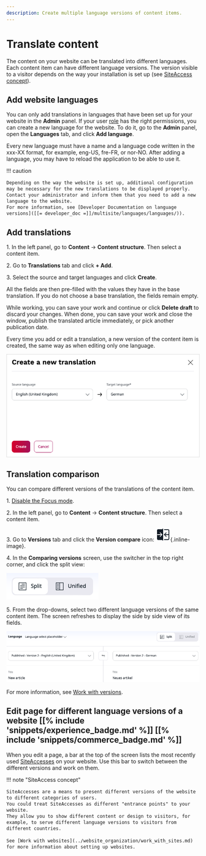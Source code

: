 ```yaml
---
description: Create multiple language versions of content items.
---
```


# Translate content

The content on your website can be translated into different languages.
Each content item can have different language versions.
The version visible to a visitor depends on the way your installation is set up (see [SiteAccess concept](#edit-page-for-different-language-versions-of-a-website)).

## Add website languages

You can only add translations in languages that have been set up for your website in the **Admin** panel.
If your user [role](work_with_permissions.md) has the right permissions, you can create a new language for the website.
To do it, go to the **Admin** panel, open the **Languages** tab, and click **Add language**.

Every new language must have a name and a language code written in the xxx-XX format, for example, eng-US, fre-FR, or nor-NO.
After adding a language, you may have to reload the application to be able to use it.

!!! caution

    Depending on the way the website is set up, additional configuration may be necessary for the new translations to be displayed properly.
    Contact your administrator and inform them that you need to add a new language to the website.
    For more information, see [Developer Documentation on language versions]([[= developer_doc =]]/multisite/languages/languages/)).

## Add translations

1\. In the left panel, go to **Content** -> **Content structure**. Then select a content item.

2\. Go to **Translations** tab and click **+ Add**.

3\. Select the source and target languages and click **Create**.

All the fields are then pre-filled with the values they have in the base translation.
If you do not choose a base translation, the fields remain empty.

While working, you can save your work and continue or click **Delete draft** to discard your changes.
When done, you can save your work and close the window, publish the translated article immediately, or pick another publication date.

Every time you add or edit a translation, a new version of the content item is created,
the same way as when editing only one language.

![Adding a new translation](img/adding_translation.png "Adding a new translation")

## Translation comparison

You can compare different versions of the translations of the content item.

1\. [Disable the Focus mode](../getting_started/discover_ui.md#disable-focus-mode).

2\. In the left panel, go to **Content** -> **Content structure**. Then select a content item.

3\. Go to **Versions** tab and click the **Version compare** icon: ![Version Compare Icon](img/version_compare_icon.png){.inline-image}.

4\. In the **Comparing versions** screen, use the switcher in the top right corner, and click the split view:

![View switcher](img/view_switcher.png "View switcher")

5\. From the drop-downs, select two different language versions of the same content item.
The screen refreshes to display the side by side view of its fields.

![Compare translations screen](img/compare_translations.png "Compare translations screen")

For more information, see [Work with versions](work_with_versions.md#compare-versions).

## Edit page for different language versions of a website [[% include 'snippets/experience_badge.md' %]] [[% include 'snippets/commerce_badge.md' %]]

When you edit a page, a bar at the top of the screen lists the most recently used [SiteAccesses](multisite.md#siteaccess) on your website.
Use this bar to switch between the different versions and work on them.

<a name="siteaccess"></a>

!!! note "SiteAccess concept"

    SiteAccesses are a means to present different versions of the website to different categories of users.
    You could treat SiteAccesses as different "entrance points" to your website.
    They allow you to show different content or design to visitors, for example, to serve different language versions to visitors from different countries.

    See [Work with websites](../website_organization/work_with_sites.md) for more information about setting up websites.
